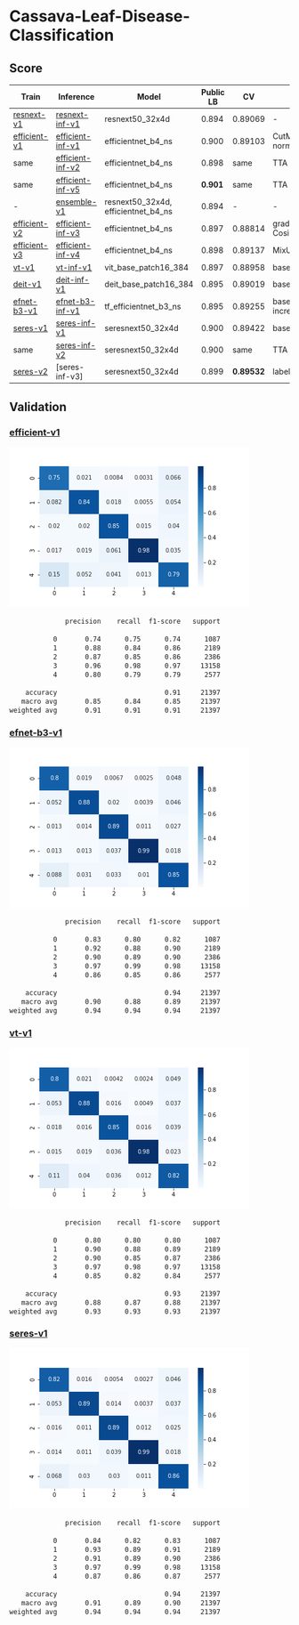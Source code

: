 # Cassava-Leaf-Disease-Classification

## Score

| Train          | Inference          | Model                               | Public LB | CV          | Comment                                              |
| ---            | ---                | ---                                 | ---       | ---         | ---                                                  |
| [resnext-v1]   | [resnext-inf-v1]   | resnext50_32x4d                     | 0.894     | 0.89069     | -                                                    |
| [efficient-v1] | [efficient-inf-v1] | efficientnet_b4_ns                  | 0.900     | 0.89103     | CutMix, freeze batch normalization                   |
| same           | [efficient-inf-v2] | efficientnet_b4_ns                  | 0.898     | same        | TTA x10                                              |
| same           | [efficient-inf-v5] | efficientnet_b4_ns                  | **0.901** | same        | TTA x7                                               |
| -              | [ensemble-v1]      | resnext50_32x4d, efficientnet_b4_ns | 0.894     | -           | -                                                    |
| [efficient-v2] | [efficient-inf-v3] | efficientnet_b4_ns                  | 0.897     | 0.88814     | gradient accumulation, CosineAnnealingWarmupRestarts |
| [efficient-v3] | [efficient-inf-v4] | efficientnet_b4_ns                  | 0.898     | 0.89137     | MixUp                                                |
| [vt-v1]        | [vt-inf-v1]        | vit_base_patch16_384                | 0.897     | 0.88958     | based on [efficient-v3]                              |
| [deit-v1]      | [deit-inf-v1]      | deit_base_patch16_384               | 0.895     | 0.89019     | based on [efficient-v1]                              |
| [efnet-b3-v1]  | [efnet-b3-inf-v1]  | tf_efficientnet_b3_ns               | 0.895     | 0.89255     | based on [deit-v1], batch update, increase min lr    |
| [seres-v1]     | [seres-inf-v1]     | seresnext50_32x4d                   | 0.900     | 0.89422     | based on [efnet-b3-v1], MixUp                        |
| same           | [seres-inf-v2]     | seresnext50_32x4d                   | 0.900     | same        | TTA x7 (flip)                                        |
| [seres-v2]     | [seres-inf-v3]     | seresnext50_32x4d                   | 0.899     | **0.89532** | label smoothing |

## Validation

### [efficient-v1]

![](../images/tf_efficientnet_b4_ns.png)

```
              precision    recall  f1-score   support

           0       0.74      0.75      0.74      1087
           1       0.88      0.84      0.86      2189
           2       0.87      0.85      0.86      2386
           3       0.96      0.98      0.97     13158
           4       0.80      0.79      0.79      2577

    accuracy                           0.91     21397
   macro avg       0.85      0.84      0.85     21397
weighted avg       0.91      0.91      0.91     21397
```

### [efnet-b3-v1]

![](../images/tf_efficientnet_b3_ns.png)

```
              precision    recall  f1-score   support

           0       0.83      0.80      0.82      1087
           1       0.92      0.88      0.90      2189
           2       0.90      0.89      0.90      2386
           3       0.97      0.99      0.98     13158
           4       0.86      0.85      0.86      2577

    accuracy                           0.94     21397
   macro avg       0.90      0.88      0.89     21397
weighted avg       0.94      0.94      0.94     21397
```

### [vt-v1]

![](../images/vit_base_patch16_384.png)

```
              precision    recall  f1-score   support

           0       0.80      0.80      0.80      1087
           1       0.90      0.88      0.89      2189
           2       0.90      0.85      0.87      2386
           3       0.97      0.98      0.97     13158
           4       0.85      0.82      0.84      2577

    accuracy                           0.93     21397
   macro avg       0.88      0.87      0.88     21397
weighted avg       0.93      0.93      0.93     21397
```

### [seres-v1]

![](../images/seresnext50_32x4d.png)

```
              precision    recall  f1-score   support

           0       0.84      0.82      0.83      1087
           1       0.93      0.89      0.91      2189
           2       0.91      0.89      0.90      2386
           3       0.97      0.99      0.98     13158
           4       0.87      0.86      0.87      2577

    accuracy                           0.94     21397
   macro avg       0.91      0.89      0.90     21397
weighted avg       0.94      0.94      0.94     21397
```


[deit-inf-v1]: https://github.com/IMOKURI/Cassava-Leaf-Disease-Classification/commit/22ca4772148d269eac8494df463c5e9eeb03301f
[deit-v1]: https://github.com/IMOKURI/Cassava-Leaf-Disease-Classification/commit/9181ff1cb82f62d6cafffc331b49920194544d32
[efficient-inf-v1]: https://github.com/IMOKURI/Cassava-Leaf-Disease-Classification/commit/bc1bc571b52a0d3b5ec6e739fc5bc5e598c26c62
[efficient-inf-v2]: https://github.com/IMOKURI/Cassava-Leaf-Disease-Classification/commit/05454a2cb7f7ffac5680cd3c69421b7a81e72e77
[efficient-inf-v3]: https://github.com/IMOKURI/Cassava-Leaf-Disease-Classification/commit/81633875dcaa68399b8b7e86e248a86758a0706a
[efficient-inf-v4]: https://github.com/IMOKURI/Cassava-Leaf-Disease-Classification/commit/00c07dacea90e16672c3b9603ea666036722d1da
[efficient-inf-v5]: https://github.com/IMOKURI/Cassava-Leaf-Disease-Classification/commit/e76954bd1a71d081f1653edddf4336a1dc5c589f
[efficient-v1]: https://github.com/imokuri/cassava-leaf-disease-classification/commit/f639150116370039666b7bab452abd85932f4d24
[efficient-v2]: https://github.com/IMOKURI/Cassava-Leaf-Disease-Classification/commit/d19c4c26aaacc5f6c1e08d91821939f6d9c1e5d8
[efficient-v3]: https://github.com/IMOKURI/Cassava-Leaf-Disease-Classification/commit/36ce5d1f60d7e42a7d8e60d54f32d5884ebff23c
[efnet-b3-inf-v1]: https://github.com/IMOKURI/Cassava-Leaf-Disease-Classification/commit/f60bb3c9f57326a8cbf0986583c167cc6d8d66f6
[efnet-b3-v1]: https://github.com/IMOKURI/Cassava-Leaf-Disease-Classification/commit/83189c1f6e6b651f4f3a140cf59b2987905932b9
[ensemble-v1]: https://github.com/IMOKURI/Cassava-Leaf-Disease-Classification/commit/2add41e660eafaac35f87a4f506a5314383c9cba
[resnext-inf-v1]: https://github.com/IMOKURI/Cassava-Leaf-Disease-Classification/commit/8fa6fe163d8e90cad183bc44d52e6e430510e5a8
[resnext-v1]: https://github.com/imokuri/cassava-leaf-disease-classification/commit/df110ca08bcbd3a69e45ffda3f33154bfde7fc12
[seres-v1]: https://github.com/IMOKURI/Cassava-Leaf-Disease-Classification/commit/448848da662d9f7347b39439fb0af771ff019fd7
[seres-v2]: https://github.com/IMOKURI/Cassava-Leaf-Disease-Classification/commit/fb7397ca97d624eb4db467c3d67a4c492313aaad
[seres-inf-v1]: https://github.com/IMOKURI/Cassava-Leaf-Disease-Classification/commit/37486492be3a2974b73dbb2485a6ea203f1c9732
[seres-inf-v2]: https://github.com/IMOKURI/Cassava-Leaf-Disease-Classification/commit/a76400dbf6ff3ae2c30484b4a179c98aab417e62
[vt-inf-v1]: https://github.com/IMOKURI/Cassava-Leaf-Disease-Classification/commit/4db1fb6173ab934c18b9d1ccdaefe1632d71e35a
[vt-v1]: https://github.com/IMOKURI/Cassava-Leaf-Disease-Classification/commit/e8bf753d3424c663a98679eb4016c538df819624
